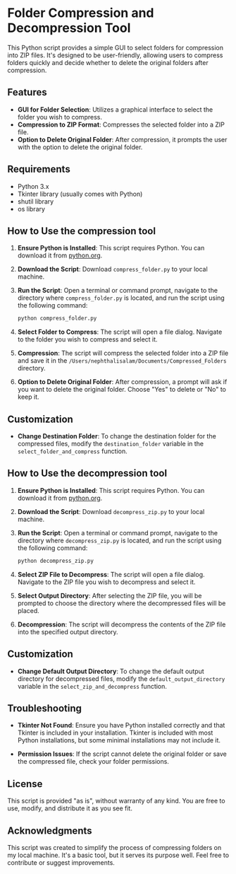 # Folder Compression and Decompression Tool

This Python script provides a simple GUI to select folders for compression into ZIP files. It's designed to be user-friendly, allowing users to compress folders quickly and decide whether to delete the original folders after compression.

## Features

- **GUI for Folder Selection**: Utilizes a graphical interface to select the folder you wish to compress.
- **Compression to ZIP Format**: Compresses the selected folder into a ZIP file.
- **Option to Delete Original Folder**: After compression, it prompts the user with the option to delete the original folder.

## Requirements

- Python 3.x
- Tkinter library (usually comes with Python)
- shutil library
- os library

## How to Use the compression tool

1. **Ensure Python is Installed**: This script requires Python. You can download it from [python.org](https://www.python.org/downloads/).

2. **Download the Script**: Download `compress_folder.py` to your local machine.

3. **Run the Script**: Open a terminal or command prompt, navigate to the directory where `compress_folder.py` is located, and run the script using the following command:

   ```bash
   python compress_folder.py
   ```

4. **Select Folder to Compress**: The script will open a file dialog. Navigate to the folder you wish to compress and select it.

5. **Compression**: The script will compress the selected folder into a ZIP file and save it in the `/Users/nephthalisalam/Documents/Compressed_Folders` directory.

6. **Option to Delete Original Folder**: After compression, a prompt will ask if you want to delete the original folder. Choose "Yes" to delete or "No" to keep it.

## Customization

- **Change Destination Folder**: To change the destination folder for the compressed files, modify the `destination_folder` variable in the `select_folder_and_compress` function.

## How to Use the decompression tool

1. **Ensure Python is Installed**: This script requires Python. You can download it from [python.org](https://www.python.org/downloads/).

2. **Download the Script**: Download `decompress_zip.py` to your local machine.

3. **Run the Script**: Open a terminal or command prompt, navigate to the directory where `decompress_zip.py` is located, and run the script using the following command:

   ```bash
   python decompress_zip.py
   ```

4. **Select ZIP File to Decompress**: The script will open a file dialog. Navigate to the ZIP file you wish to decompress and select it.

5. **Select Output Directory**: After selecting the ZIP file, you will be prompted to choose the directory where the decompressed files will be placed.

6. **Decompression**: The script will decompress the contents of the ZIP file into the specified output directory.

## Customization

- **Change Default Output Directory**: To change the default output directory for decompressed files, modify the `default_output_directory` variable in the `select_zip_and_decompress` function.

## Troubleshooting

- **Tkinter Not Found**: Ensure you have Python installed correctly and that Tkinter is included in your installation. Tkinter is included with most Python installations, but some minimal installations may not include it.

- **Permission Issues**: If the script cannot delete the original folder or save the compressed file, check your folder permissions.

## License

This script is provided "as is", without warranty of any kind. You are free to use, modify, and distribute it as you see fit.

## Acknowledgments

This script was created to simplify the process of compressing folders on my local machine. It's a basic tool, but it serves its purpose well. Feel free to contribute or suggest improvements.
